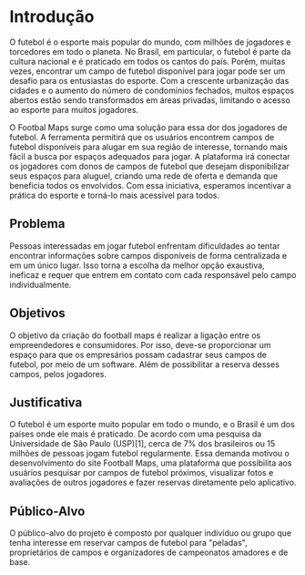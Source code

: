 # Introdução

O futebol é o esporte mais popular do mundo, com milhões de jogadores e torcedores em todo o planeta. No Brasil, em particular, o futebol é parte da cultura nacional e é praticado em todos os cantos do país. Porém, muitas vezes, encontrar um campo de futebol disponível para jogar pode ser um desafio para os entusiastas do esporte. Com a crescente urbanização das cidades e o aumento do número de condomínios fechados, muitos espaços abertos estão sendo transformados em áreas privadas, limitando o acesso ao esporte para muitos jogadores.

O Footbal Maps surge como uma solução para essa dor dos jogadores de futebol. A ferramenta permitirá que os usuários encontrem campos de futebol disponíveis para alugar em sua região de interesse, tornando mais fácil a busca por espaços adequados para jogar. A plataforma irá conectar os jogadores com donos de campos de futebol que desejam disponibilizar seus espaços para aluguel, criando uma rede de oferta e demanda que beneficia todos os envolvidos. Com essa iniciativa, esperamos incentivar a prática do esporte e torná-lo mais acessível para todos.

## Problema

Pessoas interessadas em jogar futebol enfrentam dificuldades ao tentar encontrar informações sobre campos disponíveis de forma centralizada e em um único lugar. Isso torna a escolha da melhor opção exaustiva, ineficaz e requer que entrem em contato com cada responsável pelo campo individualmente.

## Objetivos

  O objetivo da criação do football maps é realizar a ligação entre os empreendedores e consumidores. 
  Por isso, deve-se proporcionar um espaço para que os empresários possam cadastrar seus campos de futebol, por meio de um software. Além de possibilitar a reserva desses campos, pelos jogadores.


## Justificativa

O futebol é um esporte muito popular em todo o mundo, e o Brasil é um dos países onde ele mais é praticado. De acordo com uma pesquisa da Universidade de São Paulo (USP)[1], cerca de 7% dos brasileiros ou 15 milhões de pessoas jogam futebol regularmente.  Essa demanda motivou o desenvolvimento do site Football Maps, uma plataforma que possibilita aos usuários pesquisar por campos de futebol próximos, visualizar fotos e avaliações de outros jogadores e fazer reservas diretamente pelo aplicativo.


## Público-Alvo
O público-alvo do projeto é composto por qualquer indivíduo ou grupo que tenha interesse em reservar campos de futebol para "peladas", proprietários de campos e organizadores de campeonatos amadores e de base.
